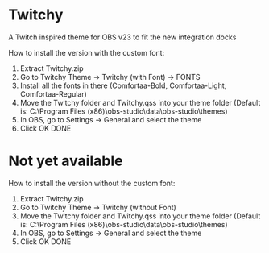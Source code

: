 # Twitchy
A Twitch inspired theme for OBS v23 to fit the new integration docks

How to install the version with the custom font:

1. Extract Twitchy.zip
2. Go to Twitchy Theme -> Twitchy (with Font) -> FONTS
3. Install all the fonts in there (Comfortaa-Bold, Comfortaa-Light, Comfortaa-Regular)
4. Move the Twitchy folder and Twitchy.qss into your theme folder (Default is: C:\Program Files (x86)\obs-studio\data\obs-studio\themes\)
5. In OBS, go to Settings -> General and select the theme
6. Click OK
DONE

# Not yet available
How to install the version without the custom font:

1. Extract Twitchy.zip
2. Go to Twitchy Theme -> Twitchy (without Font)
3. Move the Twitchy folder and Twitchy.qss into your theme folder (Default is: C:\Program Files (x86)\obs-studio\data\obs-studio\themes\)
4. In OBS, go to Settings -> General and select the theme
5. Click OK
DONE
